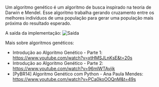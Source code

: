 Um algoritmo genético é um algoritmo de busca inspirado na teoria de Darwin e Mendel. Esse algoritmo trabalha gerando cruzamento entre os melhores indivíduos de uma população para gerar uma população mais próxima do resultado esperado. 

A saída da implementação:
![Saída](Saida.png)

Mais sobre algoritmos genéticos:

* Introdução ao Algoritmo Genético - Parte 1: https://www.youtube.com/watch?v=xtHMSJLnKsE&t=20s
* Introdução ao Algoritmo Genético - Parte 2: https://www.youtube.com/watch?v=96mlWTAvjik
* [PyBR14] Algoritmo Genético com Python - Ana Paula Mendes: https://www.youtube.com/watch?v=PCa0koOOQnM&t=49s
